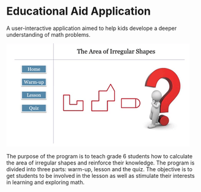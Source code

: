 # Educational Aid Application

A user-interactive application aimed to help kids develope a deeper understanding of math problems.

![](eduaid.gif)

The purpose of the program is to teach grade 6 students how to calculate the area of irregular shapes and reinforce their knowledge. The program is divided into three parts: warm-up, lesson and the quiz. The objective is to get students to be involved in the lesson as well as stimulate their interests in learning and exploring math.
